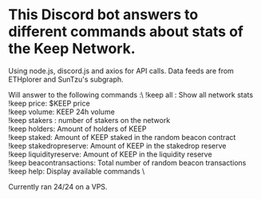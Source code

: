 # This Discord bot answers to different commands about stats of the Keep Network.

Using node.js, discord.js and axios for API calls.
Data feeds are from ETHplorer and SunTzu's subgraph.

Will answer to the following commands :\ 
!keep all : Show all network stats\
!keep price: $KEEP price\
!keep volume: KEEP 24h volume \
!keep stakers : number of stakers on the network \
!keep holders: Amount of holders of KEEP \
!keep staked: Amount of KEEP staked in the random beacon contract \
!keep stakedropreserve: Amount of KEEP in the stakedrop reserve \
!keep liquidityreserve: Amount of KEEP in the liquidity reserve \
!keep beacontransactions: Total number of random beacon transactions \
!keep help: Display available commands \

Currently ran 24/24 on a VPS. 
